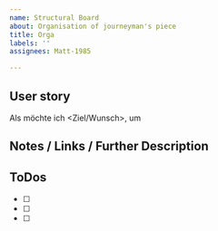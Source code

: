 ```yaml
---
name: Structural Board
about: Organisation of journeyman's piece
title: Orga
labels: ''
assignees: Matt-1985

---
```


## User story

Als <Rolle> möchte ich <Ziel/Wunsch>, um <Nutzen>

## Notes / Links / Further Description


## ToDos

- [ ] 
- [ ] 
- [ ]
